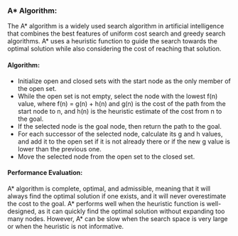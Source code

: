 ### A* Algorithm:
The A* algorithm is a widely used search algorithm in artificial intelligence that combines the best features of uniform cost search and greedy search algorithms. A* uses a heuristic function to guide the search towards the optimal solution while also considering the cost of reaching that solution.

#### Algorithm:

  - Initialize open and closed sets with the start node as the only member of the open set.
  - While the open set is not empty, select the node with the lowest f(n) value, where f(n) = g(n) + h(n) and g(n) is the cost of the path from the start node to n, and h(n) is the heuristic estimate of the cost from n to the goal.
  - If the selected node is the goal node, then return the path to the goal.
  - For each successor of the selected node, calculate its g and h values, and add it to the open set if it is not already there or if the new g value is lower than the previous one.
  - Move the selected node from the open set to the closed set.


#### Performance Evaluation:
A* algorithm is complete, optimal, and admissible, meaning that it will always find the optimal solution if one exists, and it will never overestimate the cost to the goal. A* performs well when the heuristic function is well-designed, as it can quickly find the optimal solution without expanding too many nodes. However, A* can be slow when the search space is very large or when the heuristic is not informative.
